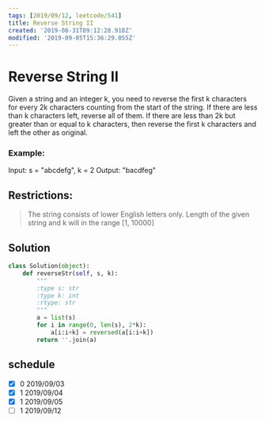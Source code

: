```yaml
---
tags: [2019/09/12, leetcode/541]
title: Reverse String II
created: '2019-08-31T09:12:28.918Z'
modified: '2019-09-05T15:36:29.055Z'
---
```


# Reverse String II

Given a string and an integer k, you need to reverse the first k characters for every 2k characters counting from the start of the string. If there are less than k characters left, reverse all of them. If there are less than 2k but greater than or equal to k characters, then reverse the first k characters and left the other as original.

### Example:

Input: s = "abcdefg", k = 2
Output: "bacdfeg"

## Restrictions:

> The string consists of lower English letters only.
> Length of the given string and k will in the range [1, 10000]

## Solution

```python
class Solution(object):
    def reverseStr(self, s, k):
        """
        :type s: str
        :type k: int
        :rtype: str
        """
        a = list(s)
        for i in range(0, len(s), 2*k):
            a[i:i+k] = reversed(a[i:i+k])
        return ''.join(a)
```

## schedule

* [x] 0 2019/09/03
* [x] 1 2019/09/04
* [x] 1 2019/09/05
* [ ] 1 2019/09/12
